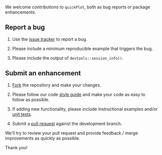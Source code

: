We welcome contributions to `quickPlot`, both as bug reports or package enhancements.

## Report a bug

1. Use the [issue tracker](https://github.com/PredictiveEcology/quickPlot/issues) to report a bug.

2. Please include a minimum reproducible example that triggers the bug.

3. Please include the output of `devtools::session_info()`.

## Submit an enhancement

1. [Fork](https://github.com/rstudio/rstudio/fork) the repository and make your changes.

2. Please follow our code [style guide](https://github.com/PredictiveEcology/SpaDES/wiki/Dev-Docs---Code-Style-Guide) and make your code as easy to follow as possible.

3. If adding new functionality, please include instructional examples and/or [unit tests](http://r-pkgs.had.co.nz/tests.html).

3. Submit a [pull request](https://help.github.com/articles/using-pull-requests) against the development branch.

We'll try to review your pull request and provide feedback / merge improvements as quickly as possible.

Thank you!
